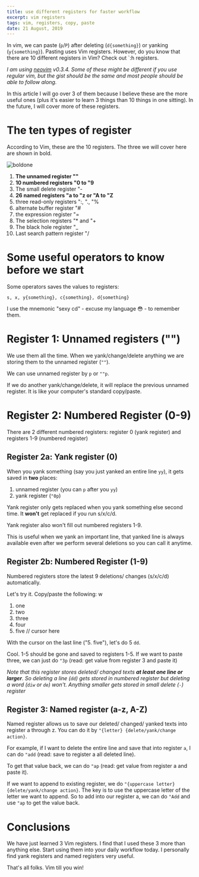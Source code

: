 ```yaml
---
title: use different registers for faster workflow
excerpt: vim registers
tags: vim, registers, copy, paste
date: 21 August, 2019
---
```


In vim, we can paste (`p`/`P`) after deleting (`d{something}`) or yanking (`y{something}`). Pasting uses Vim registers. However, do you know that there are 10 different registers in Vim? Check out `:h registers.

*I am using [neovim](https://neovim.io/) v0.3.4. Some of these might be different if you use regular vim, but the gist should be the same and most people should be able to follow along.*

In this article I will go over 3 of them because I believe these are the more useful ones (plus it's easier to learn 3 things than 10 things in one sitting). In the future, I will cover more of these registers. 


# The ten types of register

According to Vim, these are the 10 registers. The three we will cover here are shown in bold.

![boldone](https://media.giphy.com/media/27qP1RcoyDi1v9kRYZ/giphy.gif)

1. **The unnamed register ""**
2. **10 numbered registers "0 to "9**
3. The small delete register "-
4. **26 named registers "a to "z or "A to "Z**
5. three read-only registers ":, "., "%
6. alternate buffer register "#
7. the expression register "=
8. The selection registers "* and "+
9. The black hole register "_
10. Last search pattern register "/


# Some useful operators to know before we start

Some operators saves the values to registers:

`s, x, y{something}, c{something}, d{something}`

I use the mnemonic "sexy cd" - excuse my language 😳 - to remember them.

# Register 1: Unnamed registers ("")

We use them all the time. When we yank/change/delete anything we are storing them to the unnamed register (`""`).

We can use unnamed register by `p` or `""p`. 

If we do another yank/change/delete, it will replace the previous unnamed register. It is like your computer's standard copy/paste.

# Register 2: Numbered Register (0-9)

There are 2 different numbered registers: register 0 (yank register) and registers 1-9 (numbered register)

## Register 2a: Yank register (0)

When you yank something (say you just yanked an entire line `yy`), it gets saved in **two** places:

1. unnamed register (you can `p` after you `yy`)
2. yank register (`"0p`)

Yank register only gets replaced when you yank something else second time. It **won't** get replaced if you run s/x/c/d.

Yank register also won't fill out numbered registers 1-9.

This is useful when we yank an important line, that yanked line is always available even after we perform several deletions so you can call it anytime.

## Register 2b: Numbered Register (1-9)

Numbered registers store the latest 9 deletions/ changes (s/x/c/d) automatically.

Let's try it. Copy/paste the following: w

1. one
2. two
3. three
4. four
5. five // cursor here

With the cursor on the last line ("5. five"), let's do 5 `dd`.

Cool. 1-5 should be gone and saved to registers 1-5. If we want to paste three, we can just do `"3p` (read: get value from register 3 and paste it)

*Note that this register stores deleted/ changed texts **at least one line or larger**. So deleting a line (`dd`) gets stored in numbered register but deleting a word (`diw` or `de`) won't. Anything smaller gets stored in small delete (`-`) register*

## Register 3: Named register (a-z, A-Z)

Named register allows us to save our deleted/ changed/ yanked texts into register a through z. You can do it by `"{letter} {delete/yank/change action}`.

For example, if I want to delete the entire line and save that into register `a`, I can do `"add` (read: save to register a all deleted line).

To get that value back, we can do `"ap` (read: get value from register a and paste it).

If we want to append to existing register, we do `"{uppercase letter} {delete/yank/change action}`. The key is to use the uppercase letter of the letter we want to append. So to add into our register a, we can do `"Add` and use `"ap` to get the value back.

# Conclusions

We have just learned 3 Vim registers. I find that I used these 3 more than anything else. Start using them into your daily workflow today. I personally find yank registers and named registers very useful. 

That's all folks. Vim till you win!
